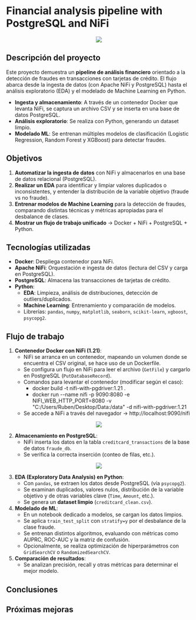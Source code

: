 # Financial analysis pipeline with PostgreSQL and NiFi

<div align="center">
  <img src="https://github.com/user-attachments/assets/b695e7b2-9c09-4ab1-8560-6186d41334bd">
</div>

## Descripción del proyecto

Este proyecto demuestra un **pipeline de análisis financiero** orientado a la detección de fraudes en transacciones con tarjetas de crédito. El flujo abarca desde la ingesta de datos (con Apache NiFi y PostgreSQL) hasta el análisis exploratorio (EDA) y el modelado de Machine Learning en Python.  
- **Ingesta y almacenamiento**: A través de un contenedor Docker que levanta NiFi, se captura un archivo CSV y se inserta en una base de datos PostgreSQL.  
- **Análisis exploratorio**: Se realiza con Python, generando un dataset limpio.  
- **Modelado ML**: Se entrenan múltiples modelos de clasificación (Logistic Regression, Random Forest y XGBoost) para detectar fraudes.


## Objetivos

1. **Automatizar la ingesta de datos** con NiFi y almacenarlos en una base de datos relacional (PostgreSQL).  
2. **Realizar un EDA** para identificar y limpiar valores duplicados o inconsistentes, y entender la distribución de la variable objetivo (fraude vs no fraude).  
3. **Entrenar modelos de Machine Learning** para la detección de fraudes, comparando distintas técnicas y métricas apropiadas para el desbalance de clases.  
4. **Mostrar un flujo de trabajo unificado** -> Docker + NiFi + PostgreSQL + Python.


## Tecnologías utilizadas
- **Docker**: Despliega contenedor para NiFi.  
- **Apache NiFi**: Orquestación e ingesta de datos (lectura del CSV y carga en PostgreSQL).  
- **PostgreSQL**: Almacena las transacciones de tarjetas de crédito.  
- **Python**:  
  - **EDA**: Limpieza, análisis de distribuciones, detección de outliers/duplicados.  
  - **Machine Learning**: Entrenamiento y comparación de modelos.  
  - Librerías: `pandas`, `numpy`, `matplotlib`, `seaborn`, `scikit-learn`, `xgboost`, `psycopg2`.  


## Flujo de trabajo
1. **Contenedor Docker con NiFi (1.21)**:  
   - NiFi se arranca en un contenedor, mapeando un volumen donde se encuentra el CSV original, se hace uso de un Dockerfile.  
   - Se configura un flujo en NiFi para leer el archivo (`GetFile`) y cargarlo en PostgreSQL (`PutDatabaseRecord`).
   - Comandos para levantar el contenedor (modificar según el caso):
     - docker build -t nifi-with-pgdriver:1.21 .
     - docker run --name nifi -p 9090:8080 -e NIFI_WEB_HTTP_PORT=8080 -v "C:/Users/Ruben/Desktop/Data:/data" -d nifi-with-pgdriver:1.21
   - Se accede a NiFi a través del navegador -> http://localhost:9090/nifi

<div align="center">
  <img src="https://github.com/user-attachments/assets/dee8be2d-fb83-4041-b4e1-e53599d76eb2">
</div>

2. **Almacenamiento en PostgreSQL**:  
   - NiFi inserta los datos en la tabla `creditcard_transactions` de la base de datos `fraude_db`.  
   - Se verifica la correcta inserción (conteo de filas, etc.).

<div align="center">
  <img src="https://github.com/user-attachments/assets/e66a4b8d-c2bc-4845-b3a2-60fcba1a3426">
</div>

3. **EDA (Exploratory Data Analysis) en Python**:  
   - Con `pandas`, se extraen los datos desde PostgreSQL (vía `psycopg2`).  
   - Se examinan duplicados, valores nulos, distribución de la variable objetivo y de otras variables clave (`Time`, `Amount`, etc.).  
   - Se genera un **dataset limpio** (`creditcard_clean.csv`).  
4. **Modelado de ML**:  
   - En un notebook dedicado a modelos, se cargan los datos limpios.  
   - Se aplica `train_test_split` con `stratify=y` por el desbalance de la clase fraude.  
   - Se entrenan distintos algoritmos, evaluando con métricas como AUPRC, ROC-AUC y la matriz de confusión.  
   - Opcionalmente, se realiza optimización de hiperparámetros con `GridSearchCV` o `RandomizedSearchCV`.  
5. **Comparación de resultados**:  
   - Se analizan precisión, recall y otras métricas para determinar el mejor modelo.



## Conclusiones



## Próximas mejoras


